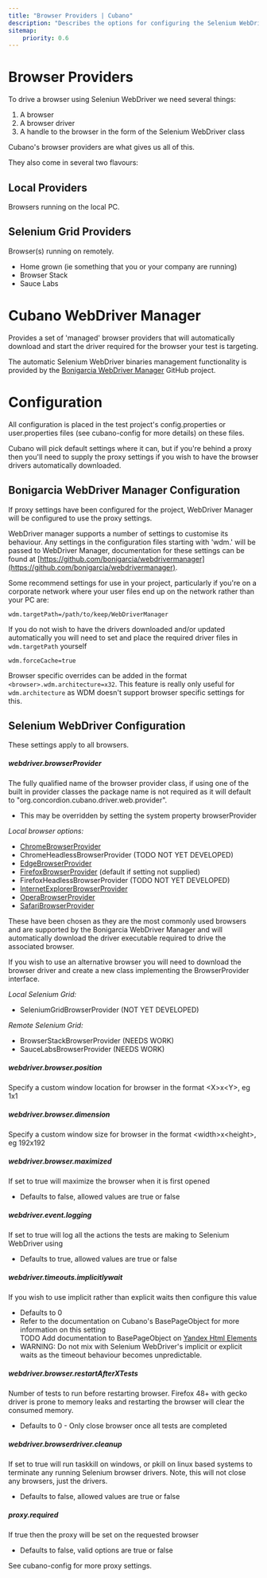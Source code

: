 ```yaml
---
title: "Browser Providers | Cubano"
description: "Describes the options for configuring the Selenium WebDriver browser automation support with Cubano"
sitemap:
    priority: 0.6
---
```


# Browser Providers

To drive a browser using Seleniun WebDriver we need several things:

1. A browser
2. A browser driver
3. A handle to the browser in the form of the Selenium WebDriver class

Cubano's browser providers are what gives us all of this.

They also come in several two flavours:

## Local Providers

Browsers running on the local PC.

## Selenium Grid Providers

Browser(s) running on remotely.

* Home grown (ie something that you or your company are running)
* Browser Stack
* Sauce Labs

 
# Cubano WebDriver Manager

Provides a set of 'managed' browser providers that will automatically download and start the driver required for the browser your test is targeting.

The automatic Selenium WebDriver binaries management functionality is provided by the [Bonigarcia WebDriver Manager](https://github.com/bonigarcia/webdrivermanager) GitHub project.


# Configuration

All configuration is placed in the test project's config.properties or user.properties files (see cubano-config for more details) on these files.

Cubano will pick default settings where it can, but if you're behind a proxy then you'll need to supply the proxy settings if you wish to have the browser drivers automatically downloaded.


## Bonigarcia WebDriver Manager Configuration

If proxy settings have been configured for the project, WebDriver Manager will be configured to use the proxy settings.

WebDriver manager supports a number of settings to customise its behaviour. Any settings in the configuration files starting with 'wdm.' will be passed to WebDriver Manager, documentation for these settings can be found at [https://github.com/bonigarcia/webdrivermanager](https://github.com/bonigarcia/webdrivermanager).

Some recommend settings for use in your project, particularly if you're on a corporate network where your user files end up on the network rather than your PC are:

    wdm.targetPath=/path/to/keep/WebDriverManager

If you do not wish to have the drivers downloaded and/or updated automatically you will need to set and place the required driver files in `wdm.targetPath` yourself

    wdm.forceCache=true

Browser specific overrides can be added in the format `<browser>.wdm.architecture=x32`.  This feature is really only useful for `wdm.architecture` as WDM doesn't support browser specific settings for this.

## Selenium WebDriver Configuration

These settings apply to all browsers.

##### webdriver.browserProvider

The fully qualified name of the browser provider class, if using one of the built in provider classes the package name is not required as it will default to "org.concordion.cubano.driver.web.provider".
* This may be overridden by setting the system property browserProvider

*Local browser options:*
* [ChromeBrowserProvider](chrome)
* ChromeHeadlessBrowserProvider (TODO NOT YET DEVELOPED)
* [EdgeBrowserProvider](edge)
* [FirefoxBrowserProvider](firefox) (default if setting not supplied)
* FirefoxHeadlessBrowserProvider (TODO NOT YET DEVELOPED)
* [InternetExplorerBrowserProvider](ie)
* [OperaBrowserProvider](opera)
* [SafariBrowserProvider](safari)
    
These have been chosen as they are the most commonly used browsers and are supported by the Bonigarcia WebDriver Manager and will automatically download the driver executable required to drive the associated browser. 

If you wish to use an alternative browser you will need to download the browser driver and create a new class implementing the BrowserProvider interface.
    
*Local Selenium Grid:*

* SeleniumGridBrowserProvider (NOT YET DEVELOPED)
        
*Remote Selenium Grid:*

* BrowserStackBrowserProvider (NEEDS WORK)
* SauceLabsBrowserProvider (NEEDS WORK)


##### webdriver.browser.position

Specify a custom window location for browser in the format &lt;X&gt;x&lt;Y&gt;, eg 1x1

##### webdriver.browser.dimension

Specify a custom window size for browser in the format &lt;width&gt;x&lt;height&gt;, eg 192x192

##### webdriver.browser.maximized

If set to true will maximize the browser when it is first opened 
* Defaults to false, allowed values are true or false

##### webdriver.event.logging

If set to true will log all the actions the tests are making to Selenium WebDriver using  
* Defaults to true, allowed values are true or false

##### webdriver.timeouts.implicitlywait

If you wish to use implicit rather than explicit waits then configure this value
* Defaults to 0
* Refer to the documentation on Cubano's BasePageObject for more information on this setting<br/>
TODO Add documentation to BasePageObject on [Yandex Html Elements](https://github.com/yandex-qatools/htmlelements) 
* WARNING: Do not mix with Selenium WebDriver's implicit or explicit waits as the timeout behaviour becomes unpredictable.

##### webdriver.browser.restartAfterXTests
Number of tests to run before restarting browser.  Firefox 48+ with gecko driver is prone to memory leaks and restarting the browser will clear the consumed memory.

* Defaults to 0 - Only close browser once all tests are completed

##### webdriver.browserdriver.cleanup
If set to true will run taskkill on windows, or pkill on linux based systems to terminate any running Selenium browser drivers. Note, this will not close any browsers, just the drivers. 
* Defaults to false, allowed values are true or false

##### proxy.required

If true then the proxy will be set on the requested browser
* Defaults to false, valid options are true or false

See cubano-config for more proxy settings.


